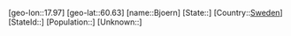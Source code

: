 ﻿---
location: [60.63,17.97]
type: City
tags:
- geo/City


SpocWebEntityId: 29214
isDeleted: false
confidential: public

---
[geo-lon::17.97]
[geo-lat::60.63]
[name::Bjoern]
[State::]
[Country::[Sweden](geo/Continent/Europe/Sweden.md)]
[StateId::]
[Population::]
[Unknown::]

